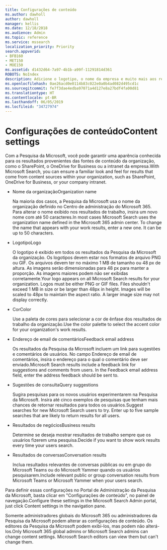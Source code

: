 ```yaml
---
title: Configurações de conteúdo
ms.author: dawholl
author: dawholl
manager: kellis
ms.date: 12/18/2018
ms.audience: Admin
ms.topic: reference
ms.service: mssearch
localization_priority: Priority
search.appverid:
- BFB160
- MET150
- MOE150
ms.assetid: d1432d64-7a97-4b1b-a99f-11291814d361
ROBOTS: NoIndex
description: Adicione o logotipo, o nome da empresa e muito mais aos resultados de trabalho da Pesquisa da Microsoft
ms.openlocfilehash: 0ae26acd0e0114b83c022e0a0b4ad082d495cd1c
ms.sourcegitcommit: fe7f3dae4edba97071a4d127e8a27bdf4fa00d81
ms.translationtype: HT
ms.contentlocale: pt-BR
ms.lasthandoff: 06/05/2019
ms.locfileid: "34727974"
---
```

# <a name="content-settings"></a><span data-ttu-id="ae4db-103">Configurações de conteúdo</span><span class="sxs-lookup"><span data-stu-id="ae4db-103">Content settings</span></span>

 
<span data-ttu-id="ae4db-104">Com a Pesquisa da Microsoft, você pode garantir uma aparência conhecida para os resultados provenientes das fontes de conteúdo da organização, como o SharePoint, o OneDrive for Business ou a intranet da empresa.</span><span class="sxs-lookup"><span data-stu-id="ae4db-104">With Microsoft Search, you can ensure a familiar look and feel for results that come from content sources within your organization, such as SharePoint, OneDrive for Business, or your company intranet.</span></span> 
  
- <span data-ttu-id="ae4db-105">Nome da organização</span><span class="sxs-lookup"><span data-stu-id="ae4db-105">Organization name</span></span>
    
    <span data-ttu-id="ae4db-p101">Na maioria dos casos, a Pesquisa da Microsoft usa o nome da organização definido no Centro de administração do Microsoft 365. Para alterar o nome exibido nos resultados de trabalho, insira um novo nome com até 50 caracteres.</span><span class="sxs-lookup"><span data-stu-id="ae4db-p101">In most cases Microsoft Search uses the organization name defined in the Microsoft 365 admin center. To change the name that appears with your work results, enter a new one. It can be up to 50 characters.</span></span>
    
- <span data-ttu-id="ae4db-109">Logotipo</span><span class="sxs-lookup"><span data-stu-id="ae4db-109">Logo</span></span>
    
    <span data-ttu-id="ae4db-p102">O logotipo é exibido em todos os resultados da Pesquisa da Microsoft da organização. Os logotipos devem estar nos formatos de arquivo PNG ou GIF. Os arquivos devem ter no máximo 1 MB de tamanho ou 48 px de altura. As imagens serão dimensionadas para 48 px para manter a proporção. As imagens maiores podem não ser exibidas corretamente.</span><span class="sxs-lookup"><span data-stu-id="ae4db-p102">Your logo appears on all Microsoft Search results for your organization. Logos must be either PNG or GIF files. Files shouldn't exceed 1 MB in size or be larger than 48px in height. Images will be scaled to 48px to maintain the aspect ratio. A larger image size may not display correctly.</span></span>
    
- <span data-ttu-id="ae4db-115">Cor</span><span class="sxs-lookup"><span data-stu-id="ae4db-115">Color</span></span>
    
    <span data-ttu-id="ae4db-116">Use a paleta de cores para selecionar a cor de ênfase dos resultados de trabalho da organização.</span><span class="sxs-lookup"><span data-stu-id="ae4db-116">Use the color palette to select the accent color for your organization's work results.</span></span>
    
- <span data-ttu-id="ae4db-117">Endereço de email de comentários</span><span class="sxs-lookup"><span data-stu-id="ae4db-117">Feedback email address</span></span>
    
    <span data-ttu-id="ae4db-p103">Os resultados da Pesquisa da Microsoft incluem um link para sugestões e comentários de usuários. No campo Endereço de email de comentários, insira o endereço para o qual o comentário deve ser enviado.</span><span class="sxs-lookup"><span data-stu-id="ae4db-p103">Microsoft Search results include a feedback link for suggestions and comments from users. In the Feedback email address field, enter the address feedback should be sent to.</span></span>
    
- <span data-ttu-id="ae4db-120">Sugestões de consulta</span><span class="sxs-lookup"><span data-stu-id="ae4db-120">Query suggestions</span></span>
    
    <span data-ttu-id="ae4db-p104">Sugira pesquisas para os novos usuários experimentarem na Pesquisa da Microsoft. Insira até cinco exemplos de pesquisas que tenham mais chances de retornar resultados para todos os usuários.</span><span class="sxs-lookup"><span data-stu-id="ae4db-p104">Suggest searches for new Microsoft Search users to try. Enter up to five sample searches that are likely to return results for all users.</span></span>
    
- <span data-ttu-id="ae4db-123">Resultados de negócios</span><span class="sxs-lookup"><span data-stu-id="ae4db-123">Business results</span></span>
    
    <span data-ttu-id="ae4db-124">Determine se deseja mostrar resultados de trabalho sempre que os usuários fizerem uma pesquisa.</span><span class="sxs-lookup"><span data-stu-id="ae4db-124">Decide if you want to show work results every time your users search.</span></span>
    
- <span data-ttu-id="ae4db-125">Resultados de conversas</span><span class="sxs-lookup"><span data-stu-id="ae4db-125">Conversation results</span></span>
    
    <span data-ttu-id="ae4db-126">Inclua resultados relevantes de conversas públicas ou em grupo do Microsoft Teams ou do Microsoft Yammer quando os usuários pesquisarem.</span><span class="sxs-lookup"><span data-stu-id="ae4db-126">Include relevant public or group conversation results from Microsoft Teams or Microsoft Yammer when your users search.</span></span>
    
<span data-ttu-id="ae4db-127">Para definir essas configurações no Portal de Administração da Pesquisa da Microsoft, basta clicar em "Configurações de conteúdo", no painel de navegação.</span><span class="sxs-lookup"><span data-stu-id="ae4db-127">Configure these settings in the Microsoft Search Admin portal, just click Content settings in the navigation pane.</span></span>
  
<span data-ttu-id="ae4db-p105">Somente administradores globais do Microsoft 365 ou administradores da Pesquisa da Microsoft podem alterar as configurações de conteúdo. Os editores da Pesquisa da Microsoft podem exibi-los, mas podem não alterá-los.</span><span class="sxs-lookup"><span data-stu-id="ae4db-p105">Only Microsoft 365 global admins or Microsoft Search admins can change content settings. Microsoft Search editors can view them but can't change them.</span></span>


